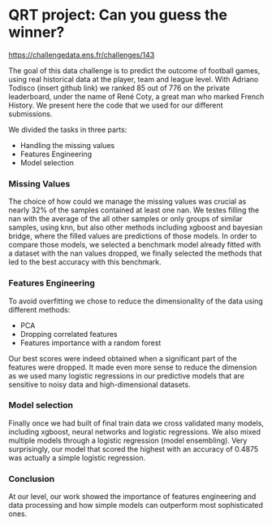 # QRT project: Can you guess the winner? 

https://challengedata.ens.fr/challenges/143 

The goal of this data challenge is to predict the outcome of football games, using real historical data at the player, team and league level. With Adriano Todisco (insert github link) we ranked 85 out of 776 on the private leaderboard, under the name of René Coty, a great man who marked French History. We present here the code that we used for our different submissions.

We divided the tasks in three parts:

- Handling the missing values
- Features Engineering
- Model selection

### Missing Values

The choice of how could we manage the missing values was crucial as nearly 32% of the samples contained at least one nan. We testes filling the nan with the average of the all other samples or only groups of similar samples, using knn, but also other methods including xgboost and bayesian bridge, where the filled values are predictions of those models. In order to compare those models, we selected a benchmark model already fitted with a dataset with the nan values dropped, we finally selected the methods that led to the best accuracy with this benchmark.


### Features Engineering

To avoid overfitting we chose to reduce the dimensionality of the data using different methods:

- PCA
- Dropping correlated features
- Features importance with a random forest

Our best scores were indeed obtained when a significant part of the features were dropped. It made even more sense to reduce the dimension as we used many logistic regressions in our predictive models that are sensitive to noisy data and high-dimensional datasets.

### Model selection

Finally once we had built of final train data we cross validated many models, including xgboost, neural networks and logistic regressions. We also mixed multiple models through a logistic regression (model ensembling). Very surprisingly, our model that scored the highest with an accuracy of $0.4875$ was actually a simple logistic regression. 

### Conclusion

At our level, our work showed the importance of features engineering and data processing and how simple models can outperform most sophisticated ones.
